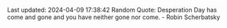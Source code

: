 Last updated: 2024-04-09 17:38:42
Random Quote: Desperation Day has come and gone and you have neither gone nor come. - Robin Scherbatsky